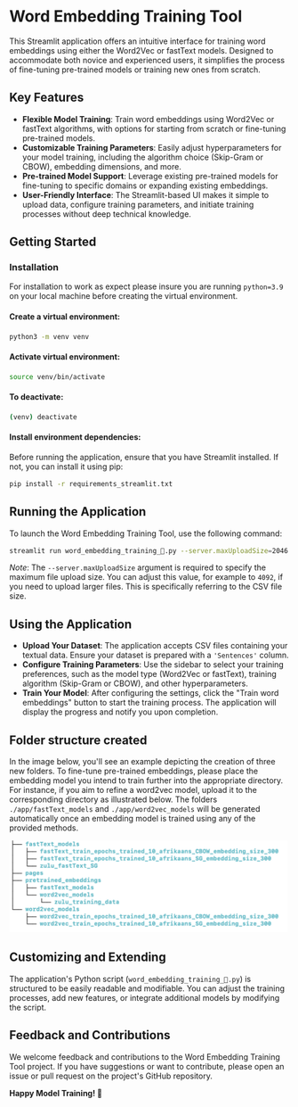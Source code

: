 # Word Embedding Training Tool

This Streamlit application offers an intuitive interface for training word embeddings using either the Word2Vec or fastText models. Designed to accommodate both novice and experienced users, it simplifies the process of fine-tuning pre-trained models or training new ones from scratch.

## Key Features

- **Flexible Model Training**: Train word embeddings using Word2Vec or fastText algorithms, with options for starting from scratch or fine-tuning pre-trained models.
- **Customizable Training Parameters**: Easily adjust hyperparameters for your model training, including the algorithm choice (Skip-Gram or CBOW), embedding dimensions, and more.
- **Pre-trained Model Support**: Leverage existing pre-trained models for fine-tuning to specific domains or expanding existing embeddings.
- **User-Friendly Interface**: The Streamlit-based UI makes it simple to upload data, configure training parameters, and initiate training processes without deep technical knowledge.

## Getting Started

### Installation

For installation to work as expect please insure you are running `python=3.9` on your local machine before creating the virtual environment.
#### Create a virtual environment:

```bash
python3 -m venv venv
```

#### Activate virtual environment:

```bash
source venv/bin/activate
```

#### To deactivate:

```bash
(venv) deactivate
```


#### Install environment dependencies:

Before running the application, ensure that you have Streamlit installed. If not, you can install it using pip:

```bash
pip install -r requirements_streamlit.txt
```

## Running the Application
To launch the Word Embedding Training Tool, use the following command:

```bash 
streamlit run word_embedding_training_🚀.py --server.maxUploadSize=2046
```

*Note*: The `--server.maxUploadSize` argument is required to specify the maximum file upload size.
You can adjust this value, for example to `4092`, if you need to upload larger files. This is specifically referring to the CSV file size.

## Using the Application
- **Upload Your Dataset**: The application accepts CSV files containing your textual data. Ensure your dataset is prepared with a `'Sentences'` column.
- **Configure Training Parameters**: Use the sidebar to select your training preferences, such as the model type (Word2Vec or fastText), training algorithm (Skip-Gram or CBOW), and other hyperparameters.
- **Train Your Model**: After configuring the settings, click the "Train word embeddings" button to start the training process. The application will display the progress and notify you upon completion.

## Folder structure created

In the image below, you'll see an example depicting the creation of three new folders. 
To fine-tune pre-trained embeddings, please place the embedding model you intend to train further into the appropriate directory. 
For instance, if you aim to refine a word2vec model, upload it to the corresponding directory as illustrated below. 
The folders `./app/fastText_models` and `./app/word2vec_models` will be generated automatically once an embedding model is trained using any of the provided methods.

<p float="left">
  <img src="./images/folder_structure.png" width="500" />
</p>


## Customizing and Extending
The application's Python script (`word_embedding_training_🚀.py`) is structured to be easily readable and modifiable. You can adjust the training processes, add new features, or integrate additional models by modifying the script.

## Feedback and Contributions
We welcome feedback and contributions to the Word Embedding Training Tool project. If you have suggestions or want to contribute, please open an issue or pull request on the project's GitHub repository.

**Happy Model Training! 🥳**